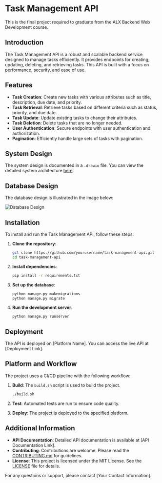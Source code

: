 # Task Management API

This is the final project required to graduate from the ALX Backend Web Development course.

## Introduction

The Task Management API is a robust and scalable backend service designed to manage tasks efficiently. It provides endpoints for creating, updating, deleting, and retrieving tasks. This API is built with a focus on performance, security, and ease of use.

## Features

- **Task Creation**: Create new tasks with various attributes such as title, description, due date, and priority.
- **Task Retrieval**: Retrieve tasks based on different criteria such as status, priority, and due date.
- **Task Update**: Update existing tasks to change their attributes.
- **Task Deletion**: Delete tasks that are no longer needed.
- **User Authentication**: Secure endpoints with user authentication and authorization.
- **Pagination**: Efficiently handle large sets of tasks with pagination.

## System Design

The system design is documented in a `.drawio` file. You can view the detailed system architecture [here](path/to/system_design.drawio).

## Database Design

The database design is illustrated in the image below:

![Database Design](path/to/database_design_image.png)

## Installation

To install and run the Task Management API, follow these steps:

1. **Clone the repository**:

    ```sh
    git clone https://github.com/yourusername/task-management-api.git
    cd task-management-api
    ```

2. **Install dependencies**:

    ```sh
    pip install -r requirements.txt
    ```

3. **Set up the database**:

    ```sh
    python manage.py makemigrations
    python manage.py migrate
    ```

4. **Run the development server**:

    ```sh
    python manage.py runserver
    ```

## Deployment

The API is deployed on [Platform Name]. You can access the live API at [Deployment Link].

## Platform and Workflow

The project uses a CI/CD pipeline with the following workflow:

1. **Build**: The `build.sh` script is used to build the project.

    ```sh
    ./build.sh
    ```

2. **Test**: Automated tests are run to ensure code quality.
3. **Deploy**: The project is deployed to the specified platform.

## Additional Information

- **API Documentation**: Detailed API documentation is available at [API Documentation Link].
- **Contributing**: Contributions are welcome. Please read the [CONTRIBUTING.md](path/to/CONTRIBUTING.md) for guidelines.
- **License**: This project is licensed under the MIT License. See the [LICENSE](path/to/LICENSE) file for details.

For any questions or support, please contact [Your Contact Information].